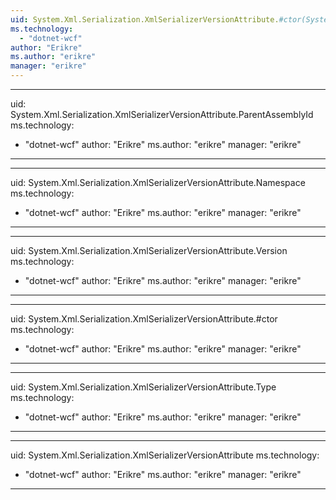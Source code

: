 ```yaml
---
uid: System.Xml.Serialization.XmlSerializerVersionAttribute.#ctor(System.Type)
ms.technology: 
  - "dotnet-wcf"
author: "Erikre"
ms.author: "erikre"
manager: "erikre"
---
```


---
uid: System.Xml.Serialization.XmlSerializerVersionAttribute.ParentAssemblyId
ms.technology: 
  - "dotnet-wcf"
author: "Erikre"
ms.author: "erikre"
manager: "erikre"
---

---
uid: System.Xml.Serialization.XmlSerializerVersionAttribute.Namespace
ms.technology: 
  - "dotnet-wcf"
author: "Erikre"
ms.author: "erikre"
manager: "erikre"
---

---
uid: System.Xml.Serialization.XmlSerializerVersionAttribute.Version
ms.technology: 
  - "dotnet-wcf"
author: "Erikre"
ms.author: "erikre"
manager: "erikre"
---

---
uid: System.Xml.Serialization.XmlSerializerVersionAttribute.#ctor
ms.technology: 
  - "dotnet-wcf"
author: "Erikre"
ms.author: "erikre"
manager: "erikre"
---

---
uid: System.Xml.Serialization.XmlSerializerVersionAttribute.Type
ms.technology: 
  - "dotnet-wcf"
author: "Erikre"
ms.author: "erikre"
manager: "erikre"
---

---
uid: System.Xml.Serialization.XmlSerializerVersionAttribute
ms.technology: 
  - "dotnet-wcf"
author: "Erikre"
ms.author: "erikre"
manager: "erikre"
---
